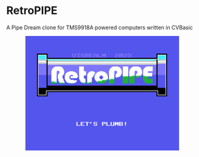 # RetroPIPE

A Pipe Dream clone for TMS9918A powered computers written in CVBasic

<p align="center"><img src="img/retropipe.gif" alt="RetroPIPE"></p>
